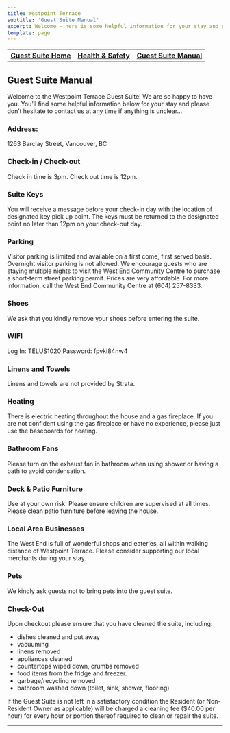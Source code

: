 ```yaml
---
title: Westpoint Terrace 
subtitle: 'Guest Suite Manual'
excerpt: Welcome - here is some helpful information for your stay and please don’t hesitate to contact us at any time if anything is unclear.
template: page
---
```

<table>
  <to dy>
    <tr>
      <th><a href="https://www.theengine.com/WestpointTerrace/">Guest Suite Home</a></th>
      <th><a href="https://www.theengine.com/HealthSafetyPlan/">Health & Safety</a></th>
      <th><a href="https://www.theengine.com/GuestSuiteManual/">Guest Suite Manual</a></th>
    </tr>
  </to dy>
</table>

## Guest Suite Manual

Welcome to the Westpoint Terrace Guest Suite! We are so happy to have you. You’ll find some helpful information below for your stay and please don’t hesitate to contact us at any time if anything is unclear…

### Address:
   1263 Barclay Street, 
   Vancouver, BC
   
### Check-in / Check-out
   Check in time is 3pm.
   Check out time is 12pm.

### Suite Keys
You will receive a message before your check-in day with the location of designated key pick up point. The keys must be returned to the designated point no later than 12pm on your check-out day.

### Parking
Visitor parking is limited and available on a first come, first served basis. Overnight visitor parking is not allowed.
We encourage guests who are staying multiple nights to visit the West End Community Centre to purchase a short-term street parking permit. Prices are very affordable. For more information, call the West End Community Centre at (604) 257-8333.

### Shoes
We ask that you kindly remove your shoes before entering the suite.

### WIFI
Log In: TELUS1020
Password: fpvki84nw4

### Linens and Towels
Linens and towels are not provided by Strata.

### Heating
There is electric heating throughout the house and a gas fireplace. If you are not confident using the gas fireplace or have no experience, please just use the baseboards for heating.

### Bathroom Fans
Please turn on the exhaust fan in bathroom when using shower or having a bath to avoid condensation.

### Deck & Patio Furniture
Use at your own risk. Please ensure children are supervised at all times. Please clean patio furniture before leaving the house.

### Local Area Businesses
The West End is full of wonderful shops and eateries, all within walking distance of Westpoint Terrace. Please consider supporting our local merchants during your stay.

### Pets
We kindly ask guests not to bring pets into the guest suite.

### Check-Out
Upon checkout please ensure that you have cleaned the suite, including:
* dishes cleaned and put away
* vacuuming
* linens removed
* appliances cleaned
* countertops wiped down, crumbs removed
* food items from the fridge and freezer.
* garbage/recycling removed
* bathroom washed down (toilet, sink, shower, flooring)

If the Guest Suite is not left in a satisfactory condition the Resident (or Non-Resident Owner as applicable) will be charged a cleaning fee ($40.00 per hour) for every hour or portion thereof required to clean or repair the suite.

---